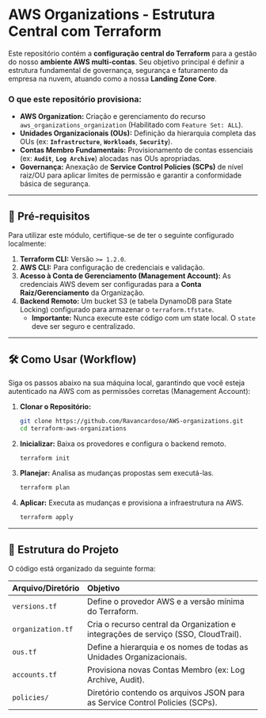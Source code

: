 # AWS Organizations - Estrutura Central com Terraform

Este repositório contém a **configuração central do Terraform** para a gestão do nosso **ambiente AWS multi-contas**. Seu objetivo principal é definir a estrutura fundamental de governança, segurança e faturamento da empresa na nuvem, atuando como a nossa **Landing Zone Core**.

### **O que este repositório provisiona:**

* **AWS Organization:** Criação e gerenciamento do recurso `aws_organizations_organization` (Habilitado com `Feature Set: ALL`).
* **Unidades Organizacionais (OUs):** Definição da hierarquia completa das OUs (ex: **`Infrastructure`**, **`Workloads`**, **`Security`**).
* **Contas Membro Fundamentais:** Provisionamento de contas essenciais (ex: **`Audit`**, **`Log Archive`**) alocadas nas OUs apropriadas.
* **Governança:** Anexação de **Service Control Policies (SCPs)** de nível raiz/OU para aplicar limites de permissão e garantir a conformidade básica de segurança.

---

## 🚀 Pré-requisitos

Para utilizar este módulo, certifique-se de ter o seguinte configurado localmente:

1.  **Terraform CLI:** Versão `>= 1.2.0`.
2.  **AWS CLI:** Para configuração de credenciais e validação.
3.  **Acesso à Conta de Gerenciamento (Management Account):** As credenciais AWS devem ser configuradas para a **Conta Raiz/Gerenciamento** da Organização.
4.  **Backend Remoto:** Um bucket S3 (e tabela DynamoDB para State Locking) configurado para armazenar o `terraform.tfstate`.
    * **Importante:** Nunca execute este código com um state local. O `state` deve ser seguro e centralizado.

---

## 🛠️ Como Usar (Workflow)

Siga os passos abaixo na sua máquina local, garantindo que você esteja autenticado na AWS com as permissões corretas (Management Account):

1.  **Clonar o Repositório:**
    ```bash
    git clone https://github.com/Ravancardoso/AWS-organizations.git
    cd terraform-aws-organizations
    ```

2.  **Inicializar:** Baixa os provedores e configura o backend remoto.
    ```bash
    terraform init
    ```

3.  **Planejar:** Analisa as mudanças propostas sem executá-las.
    ```bash
    terraform plan
    ```

4.  **Aplicar:** Executa as mudanças e provisiona a infraestrutura na AWS.
    ```bash
    terraform apply
    ```

---

## 📂 Estrutura do Projeto

O código está organizado da seguinte forma:

| Arquivo/Diretório | Objetivo |
| :--- | :--- |
| `versions.tf` | Define o provedor AWS e a versão mínima do Terraform. |
| `organization.tf` | Cria o recurso central da Organization e integrações de serviço (SSO, CloudTrail). |
| `ous.tf` | Define a hierarquia e os nomes de todas as Unidades Organizacionais. |
| `accounts.tf` | Provisiona novas Contas Membro (ex: Log Archive, Audit). |
| `policies/` | Diretório contendo os arquivos JSON para as Service Control Policies (SCPs). |